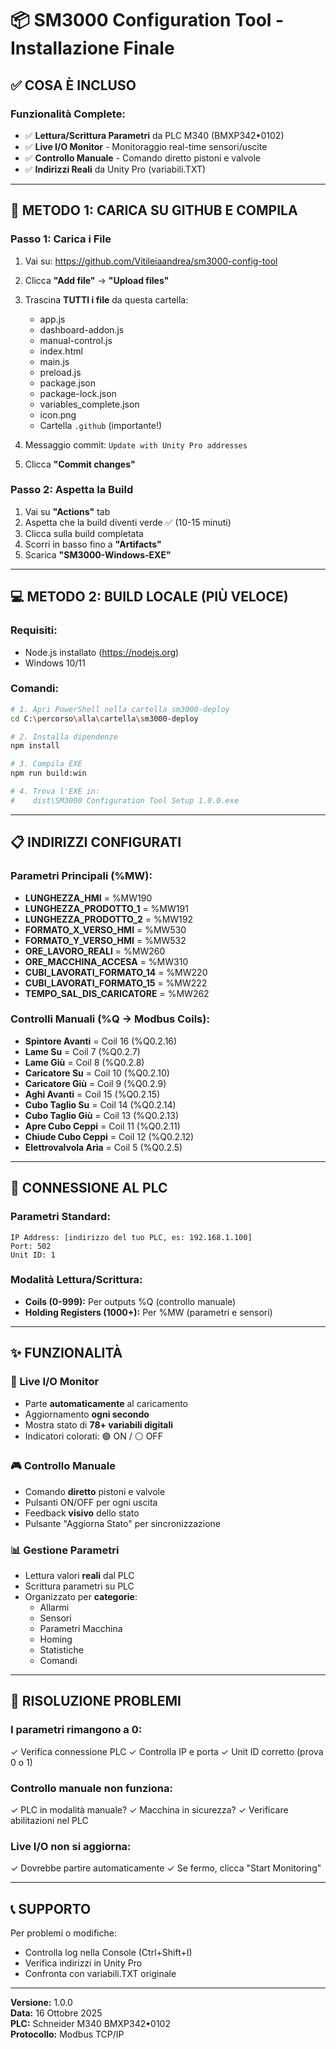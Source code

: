 # 📦 SM3000 Configuration Tool - Installazione Finale

## ✅ COSA È INCLUSO

### Funzionalità Complete:
- ✅ **Lettura/Scrittura Parametri** da PLC M340 (BMXP342•0102)
- ✅ **Live I/O Monitor** - Monitoraggio real-time sensori/uscite
- ✅ **Controllo Manuale** - Comando diretto pistoni e valvole
- ✅ **Indirizzi Reali** da Unity Pro (variabili.TXT)

---

## 🚀 METODO 1: CARICA SU GITHUB E COMPILA

### Passo 1: Carica i File
1. Vai su: https://github.com/Vitileiaandrea/sm3000-config-tool
2. Clicca **"Add file"** → **"Upload files"**
3. Trascina **TUTTI i file** da questa cartella:
   - app.js
   - dashboard-addon.js
   - manual-control.js
   - index.html
   - main.js
   - preload.js
   - package.json
   - package-lock.json
   - variables_complete.json
   - icon.png
   - Cartella `.github` (importante!)

4. Messaggio commit: `Update with Unity Pro addresses`
5. Clicca **"Commit changes"**

### Passo 2: Aspetta la Build
1. Vai su **"Actions"** tab
2. Aspetta che la build diventi verde ✅ (10-15 minuti)
3. Clicca sulla build completata
4. Scorri in basso fino a **"Artifacts"**
5. Scarica **"SM3000-Windows-EXE"**

---

## 💻 METODO 2: BUILD LOCALE (PIÙ VELOCE)

### Requisiti:
- Node.js installato (https://nodejs.org)
- Windows 10/11

### Comandi:
```bash
# 1. Apri PowerShell nella cartella sm3000-deploy
cd C:\percorso\alla\cartella\sm3000-deploy

# 2. Installa dipendenze
npm install

# 3. Compila EXE
npm run build:win

# 4. Trova l'EXE in:
#    dist\SM3000 Configuration Tool Setup 1.0.0.exe
```

---

## 📋 INDIRIZZI CONFIGURATI

### Parametri Principali (%MW):
- **LUNGHEZZA_HMI** = %MW190
- **LUNGHEZZA_PRODOTTO_1** = %MW191
- **LUNGHEZZA_PRODOTTO_2** = %MW192
- **FORMATO_X_VERSO_HMI** = %MW530
- **FORMATO_Y_VERSO_HMI** = %MW532
- **ORE_LAVORO_REALI** = %MW260
- **ORE_MACCHINA_ACCESA** = %MW310
- **CUBI_LAVORATI_FORMATO_14** = %MW220
- **CUBI_LAVORATI_FORMATO_15** = %MW222
- **TEMPO_SAL_DIS_CARICATORE** = %MW262

### Controlli Manuali (%Q → Modbus Coils):
- **Spintore Avanti** = Coil 16 (%Q0.2.16)
- **Lame Su** = Coil 7 (%Q0.2.7)
- **Lame Giù** = Coil 8 (%Q0.2.8)
- **Caricatore Su** = Coil 10 (%Q0.2.10)
- **Caricatore Giù** = Coil 9 (%Q0.2.9)
- **Aghi Avanti** = Coil 15 (%Q0.2.15)
- **Cubo Taglio Su** = Coil 14 (%Q0.2.14)
- **Cubo Taglio Giù** = Coil 13 (%Q0.2.13)
- **Apre Cubo Ceppi** = Coil 11 (%Q0.2.11)
- **Chiude Cubo Ceppi** = Coil 12 (%Q0.2.12)
- **Elettrovalvola Aria** = Coil 5 (%Q0.2.5)

---

## 🔌 CONNESSIONE AL PLC

### Parametri Standard:
```
IP Address: [indirizzo del tuo PLC, es: 192.168.1.100]
Port: 502
Unit ID: 1
```

### Modalità Lettura/Scrittura:
- **Coils (0-999):** Per outputs %Q (controllo manuale)
- **Holding Registers (1000+):** Per %MW (parametri e sensori)

---

## ✨ FUNZIONALITÀ

### 🔴 Live I/O Monitor
- Parte **automaticamente** al caricamento
- Aggiornamento **ogni secondo**
- Mostra stato di **78+ variabili digitali**
- Indicatori colorati: 🟢 ON / ⚪ OFF

### 🎮 Controllo Manuale
- Comando **diretto** pistoni e valvole
- Pulsanti ON/OFF per ogni uscita
- Feedback **visivo** dello stato
- Pulsante "Aggiorna Stato" per sincronizzazione

### 📊 Gestione Parametri
- Lettura valori **reali** dal PLC
- Scrittura parametri su PLC
- Organizzato per **categorie**:
  - Allarmi
  - Sensori
  - Parametri Macchina
  - Homing
  - Statistiche
  - Comandi

---

## 🔧 RISOLUZIONE PROBLEMI

### I parametri rimangono a 0:
✓ Verifica connessione PLC
✓ Controlla IP e porta
✓ Unit ID corretto (prova 0 o 1)

### Controllo manuale non funziona:
✓ PLC in modalità manuale?
✓ Macchina in sicurezza?
✓ Verificare abilitazioni nel PLC

### Live I/O non si aggiorna:
✓ Dovrebbe partire automaticamente
✓ Se fermo, clicca "Start Monitoring"

---

## 📞 SUPPORTO

Per problemi o modifiche:
- Controlla log nella Console (Ctrl+Shift+I)
- Verifica indirizzi in Unity Pro
- Confronta con variabili.TXT originale

---

**Versione:** 1.0.0  
**Data:** 16 Ottobre 2025  
**PLC:** Schneider M340 BMXP342•0102  
**Protocollo:** Modbus TCP/IP
